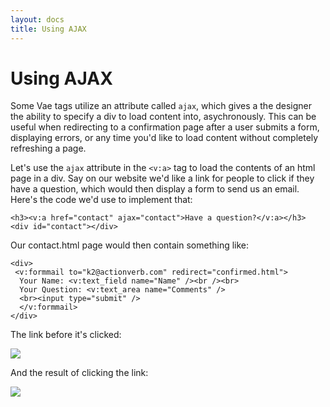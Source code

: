 ```yaml
---
layout: docs
title: Using AJAX
---
```


# Using AJAX

Some Vae tags utilize an attribute called `ajax`, which gives a the
designer the ability to specify a div to load content into,
asychronously. This can be useful when redirecting to a confirmation
page after a user submits a form, displaying errors, or any time you'd
like to load content without completely refreshing a page.

Let's use the `ajax` attribute in the `<v:a>` tag to load the contents
of an html page in a div. Say on our website we'd like a link for people
to click if they have a question, which would then display a form to
send us an email. Here's the code we'd use to implement that:

    <h3><v:a href="contact" ajax="contact">Have a question?</v:a></h3>
    <div id="contact"></div>

Our contact.html page would then contain something like:

    <div>
     <v:formmail to="k2@actionverb.com" redirect="confirmed.html">
      Your Name: <v:text_field name="Name" /><br /><br>
      Your Question: <v:text_area name="Comments" />
      <br><input type="submit" />
      </v:formmail>
    </div>

The link before it's clicked:

![](assets/images/screenshots/the_website/question_before.png)

And the result of clicking the link:

![](assets/images/screenshots/the_website/question_after.png)
